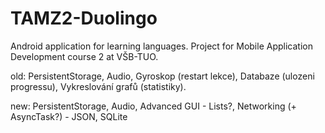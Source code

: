 # TAMZ2-Duolingo

Android application for learning languages. Project for Mobile Application Development course 2 at VŠB-TUO.

old:
PersistentStorage, Audio, Gyroskop (restart lekce), Databaze (ulozeni progressu), Vykreslování grafů (statistiky).

new:
PersistentStorage, Audio, Advanced GUI - Lists?, Networking (+ AsyncTask?) - JSON, SQLite
